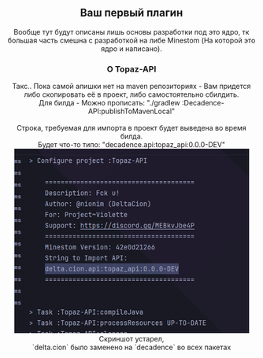 <h2 align="center">Ваш первый плагин</h2>
	<p align="center">
		Вообще тут будут описаны лишь основы разработки под это ядро, тк большая часть смешна с разработкой на либе Minestom (На которой это ядро и написано).
	</p>
<h3 align="center">О Topaz-API</h3>
	<p align="center">
		Такс.. Пока самой апишки нет на maven репозиториях - Вам придется либо скопировать её в проект, либо самостоятельно сбилдить.
		<br>
		Для билда - Можно прописать:
		"./gradlew :Decadence-API:publishToMavenLocal"
		<br><br>
		Строка, требуемая для импорта в проект будет выведена во время билда.
		<br>
		Будет что-то типо:
		"decadence.api:topaz_api:0.0.0-DEV"
		<br>
		<img src="../../../img/docs/ApiImportStringSample.png" alt="Строка импорта api">
		<br>
		Скриншот устарел,
		<br>
		`delta.cion` было заменено на `decadence` во всех пакетах
	</p>
